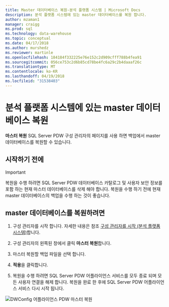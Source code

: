 ```yaml
---
title: Master 데이터베이스 복원-분석 플랫폼 시스템 | Microsoft Docs
description: 분석 플랫폼 시스템에 있는 master 데이터베이스를 복원 합니다.
author: mzaman1
manager: craigg
ms.prod: sql
ms.technology: data-warehouse
ms.topic: conceptual
ms.date: 04/17/2018
ms.author: murshedz
ms.reviewer: martinle
ms.openlocfilehash: 184184f332225e76e152c2d909cfff788b4fea91
ms.sourcegitcommit: 056ce753c2d6b85cd78be4fc6a29c2b4daaaf26c
ms.translationtype: MT
ms.contentlocale: ko-KR
ms.lasthandoff: 04/19/2018
ms.locfileid: "31538403"
---
```

# <a name="restore-the-master-database-in-analytics-platform-system"></a>분석 플랫폼 시스템에 있는 master 데이터베이스 복원
**마스터 복원** SQL Server PDW 구성 관리자의 페이지를 사용 하면 백업에서 master 데이터베이스를 복원할 수 있습니다.  
  
## <a name="before-you-begin"></a>시작하기 전에  
  
> [!IMPORTANT]  
> 복원을 수행 하려면 SQL Server PDW 데이터베이스 카탈로그 및 사용자 보안 정보를 포함 하는 현재 마스터 데이터베이스를 삭제 해야 합니다. 복원을 수행 하기 전에 현재 master 데이터베이스의 백업을 수행 하는 것이 좋습니다.  
  
## <a name="to-restore-the-master-database"></a>master 데이터베이스를 복원하려면  
  
1.  구성 관리자를 시작 합니다. 자세한 내용은 참조 [구성 관리자를 시작 &#40;분석 플랫폼 시스템&#41;](launch-the-configuration-manager.md)합니다.  
  
2.  구성 관리자의 왼쪽된 창에서 클릭 **마스터 복원**합니다.  
  
3.  마스터 복원할 백업 파일을 선택 합니다.  
  
4.  **적용**을 클릭합니다.  
  
5.  복원을 수행 하려면 SQL Server PDW 어플라이언스 서비스를 모두 종료 되며 모든 사용자 연결을 해제 합니다. 복원을 완료 한 후에 SQL Server PDW 어플라이언스 서비스 다시 시작 됩니다.  
  
![DWConfig 어플라이언스 PDW 마스터 복원](./media/restore-the-master-database/SQL_Server_PDW_DWConfig_ApplPDWRestore.png "SQL_Server_PDW_DWConfig_ApplPDWRestore")  
  
